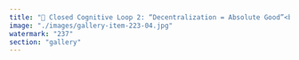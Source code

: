 ```yaml
---
title: "🔐 Closed Cognitive Loop 2: “Decentralization = Absolute Good”<br /><br />🔁 Loop Explanation: Within Bitcoin’s worldview, decentralization isn’t just a feature—it’s elevated to a moral axiom. The narrative runs: “Because Bitcoin is decentralized, it is incorruptible. Any deviation is corruption.”<br /><br />But here’s where the loop tightens:<br />- Mining centralization? Brushed aside with “Still better than fiat.”<br />- Developer gatekeeping? Dismissed as necessary stewardship.<br />- Lack of user governance? Framed as a strength, not a fragility.<br /><br />This creates selective blindness: centralization within Bitcoin is tolerated or rationalized as long as it doesn’t challenge the broader narrative. Even factual critiques are recast as anti-decentralization or anti-Bitcoin. The ideal becomes self-defending, regardless of reality.<br /><br />Over time, decentralization becomes less a method of organizing trust—and more a shibboleth for tribal belonging."
image: "./images/gallery-item-223-04.jpg"
watermark: "237"
section: "gallery"
---
```

